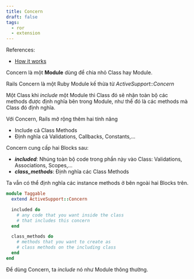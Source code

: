 ```yaml
---
title: Concern
draft: false
tags:
  - ror
  - extension
---
```


References:
- [How it works](https://www.writesoftwarewell.com/how-rails-concerns-work-and-how-to-use-them/)

Concern là một **Module** dùng để chia nhỏ Class hay Module.

Rails Concern là một Ruby Module kế thừa từ _ActiveSupport::Concern_

Một Class khi _include_ một Module thì Class đó sẽ nhận toàn bộ các methods được định nghĩa bên trong Module, như thể đó là các methods mà Class đó định nghĩa.

Với Concern, Rails mở rộng thêm hai tính năng
- Include cả Class Methods
- Định nghĩa cả Validations, Callbacks, Constants,...

Concern cung cấp hai Blocks sau:
- **_included_**: Nhúng toàn bộ code trong phần này vào Class: Validations, Associations, Scopes,...
- **_class\_methods_**: Định nghĩa các Class Methods

Ta vẫn có thể định nghĩa các instance methods ở bên ngoài hai Blocks trên.

```ruby
module Taggable
  extend ActiveSupport::Concern

  included do
    # any code that you want inside the class
    # that includes this concern
  end

  class_methods do
    # methods that you want to create as
    # class methods on the including class
  end
end
```

Để dùng Concern, ta _include_ nó như Module thông thường.